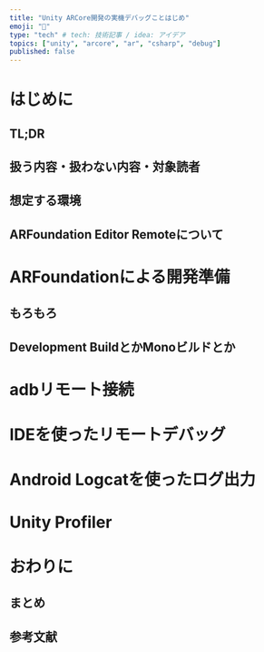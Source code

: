 ```yaml
---
title: "Unity ARCore開発の実機デバッグことはじめ"
emoji: "🚀"
type: "tech" # tech: 技術記事 / idea: アイデア
topics: ["unity", "arcore", "ar", "csharp", "debug"]
published: false
---
```


# はじめに

## TL;DR

## 扱う内容・扱わない内容・対象読者

## 想定する環境

## ARFoundation Editor Remoteについて

# ARFoundationによる開発準備

## もろもろ

## Development BuildとかMonoビルドとか

# adbリモート接続

# IDEを使ったリモートデバッグ

# Android Logcatを使ったログ出力

# Unity Profiler

# おわりに

## まとめ

## 参考文献